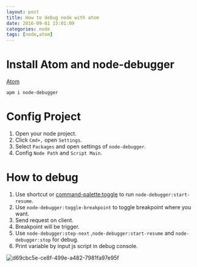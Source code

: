 ```yaml
---
layout: post
title: How to debug node with atom
date: 2016-09-01 15:01:09
categories: node
tags: [node,atom]
---
```


# Install Atom and node-debugger

[Atom](https://atom.io/)

```
apm i node-debugger
```

# Config Project
1. Open your node project.
2. Click `Cmd+,` open `Settings`.
3. Select `Packages` and open settings of `node-debugger`.
4. Config `Node Path` and `Script Main`.

# How to debug
<!--more-->
1. Use shortcut or [command-palette:toggle](https://atom.io/packages/command-palette) to run `node-debugger:start-resume`.
2. Use `node-debugger:toggle-breakpoint` to toggle breakpoint where you want.
3. Send request on client.
4. Breakpoint will be trigger.
5. Use `node-debugger:step-next` ,`node-debugger:start-resume` and `node-debugger:stop` for debug.
6. Print variable by input js script in debug console.

![d69cbc5e-ce8f-499e-a482-7981fa97e95f](https://cloud.githubusercontent.com/assets/4977911/18158917/c610c12a-7058-11e6-87c5-01a8ddb5c806.png)
